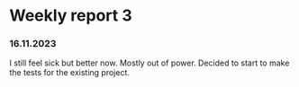 # Weekly report 3

### 16.11.2023
I still feel sick but better now. Mostly out of power. Decided to start to make the tests for the existing project. 